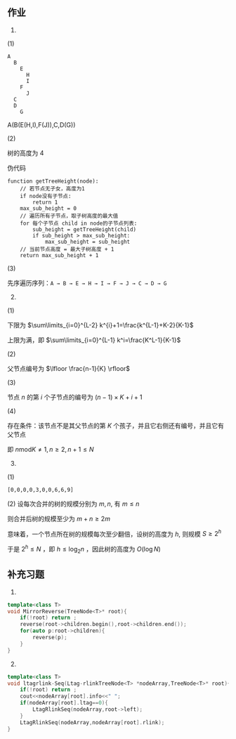 ## 作业
1.

(1)

```
A
  B
    E
      H
      I
    F
      J
  C
  D
    G
```

A(B(E(H,I),F(J)),C,D(G))

(2)

树的高度为 $4$

伪代码

```
function getTreeHeight(node):
    // 若节点无子女，高度为1
    if node没有子节点:
        return 1
    max_sub_height = 0
    // 遍历所有子节点，取子树高度的最大值
    for 每个子节点 child in node的子节点列表:
        sub_height = getTreeHeight(child)
        if sub_height > max_sub_height:
            max_sub_height = sub_height
    // 当前节点高度 = 最大子树高度 + 1
    return max_sub_height + 1
```

(3)

先序遍历序列：``A → B → E → H → I → F → J → C → D → G``

2.

(1) 

下限为 $\sum\limits_{i=0}^{L-2} k^{i}+1=\frac{k^{L-1}+K-2}{K-1}$

上限为满，即 $\sum\limits_{i=0}^{L-1} k^i=\frac{K^L-1}{K-1}$

(2)

父节点编号为 $\lfloor \frac{n-1}{K} \rfloor$

(3)

节点 $n$ 的第 $i$ 个子节点的编号为 $(n-1) \times K +i +1$

(4)

存在条件：该节点不是其父节点的第 $K$ 个孩子，并且它右侧还有编号，并且它有父节点

即 $n \mathrm{mod} K \not ={1},n \geq 2,n+1 \leq N$ 

3.

(1)

```
[0,0,0,0,3,0,0,6,6,9]
```

(2) 设每次合并的树的规模分别为 $m,n$, 有 $m \leq n$

则合并后树的规模至少为 $m+n \geq 2m$

意味着，一个节点所在树的规模每次至少翻倍，设树的高度为 $h$, 则规模 $S \geq 2^h$

于是 $2^h \leq N$ ，即 $h \leq \log_{2} n$ ，因此树的高度为 $O(\log N)$

## 补充习题

1.

```cpp
template<class T>
void MirrorReverse(TreeNode<T>* root){
    if(!root) return ;
    reverse(root->children.begin(),root->children.end());
    for(auto p:root->children){
        reverse(p);
    }
}
```

2.

```cpp
template<class T>
void ltagrlink-Seq(Ltag-rlinkTreeNode<T> *nodeArray,TreeNode<T>* root){
    if(!root) return ;
    cout<<nodeArray[root].info<<" ";
    if(nodeArray[root].ltag==0){
        LtagRlinkSeq(nodeArray,root->left);
    }
    LtagRlinkSeq(nodeArray,nodeArray[root].rlink);
}
```
